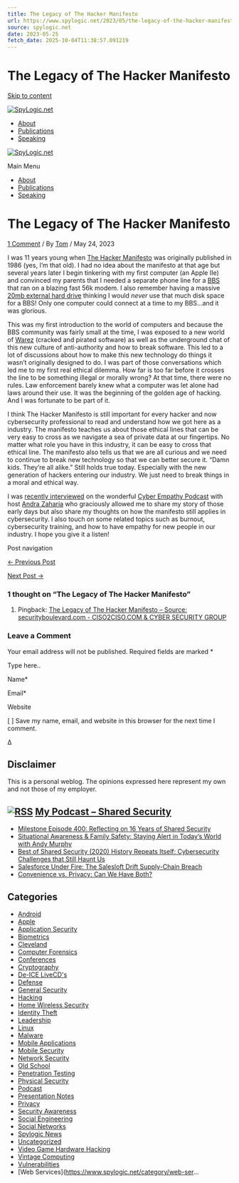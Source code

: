 ```yaml
---
title: The Legacy of The Hacker Manifesto
url: https://www.spylogic.net/2023/05/the-legacy-of-the-hacker-manifesto/
source: spylogic.net
date: 2023-05-25
fetch_date: 2025-10-04T11:38:57.091219
---
```


# The Legacy of The Hacker Manifesto

[Skip to content](#content "Skip to content")

[![SpyLogic.net](https://www.spylogic.net/wp-content/uploads/2022/12/cropped-cropped-SpyLogic.net1_.png)](https://www.spylogic.net/)

* [About](https://www.spylogic.net/about/)
* [Publications](https://www.spylogic.net/publications/)
* [Speaking](https://www.spylogic.net/speaking/)

[![SpyLogic.net](https://www.spylogic.net/wp-content/uploads/2022/12/cropped-cropped-SpyLogic.net1_.png)](https://www.spylogic.net/)

Main Menu

* [About](https://www.spylogic.net/about/)
* [Publications](https://www.spylogic.net/publications/)
* [Speaking](https://www.spylogic.net/speaking/)

# The Legacy of The Hacker Manifesto

[1 Comment](https://www.spylogic.net/2023/05/the-legacy-of-the-hacker-manifesto/#comments)
/ By  [Tom](https://www.spylogic.net/author/tom/ "View all posts by Tom")
/  May 24, 2023

I was 11 years young when [The Hacker Manifesto](http://phrack.org/issues/7/3.html) was originally published in 1986 (yes, I’m that old). I had no idea about the manifesto at that age but several years later I begin tinkering with my first computer (an Apple IIe) and convinced my parents that I needed a separate phone line for a [BBS](https://en.wikipedia.org/wiki/Bulletin_board_system) that ran on a blazing fast 56k modem. I also remember having a massive [20mb external hard drive](https://en.wikipedia.org/wiki/Hard_Disk_20SC) thinking I would *never* use that much disk space for a BBS! Only one computer could connect at a time to my BBS…and it was glorious.

This was my first introduction to the world of computers and because the BBS community was fairly small at the time, I was exposed to a new world of [Warez](https://en.wikipedia.org/wiki/Warez) (cracked and pirated software) as well as the underground chat of this new culture of anti-authority and how to break software. This led to a lot of discussions about how to make this new technology do things it wasn’t originally designed to do. I was part of those conversations which led me to my first real ethical dilemma. How far is too far before it crosses the line to be something illegal or morally wrong? At that time, there were no rules. Law enforcement barely knew what a computer was let alone had laws around their use. It was the beginning of the golden age of hacking. And I was fortunate to be part of it.

I think The Hacker Manifesto is still important for every hacker and now cybersecurity professional to read and understand how we got here as a industry. The manifesto teaches us about those ethical lines that can be very easy to cross as we navigate a sea of private data at our fingertips. No matter what role you have in this industry, it can be easy to cross that ethical line. The manifesto also tells us that we are all curious and we need to continue to break new technology so that we can better secure it. “Damn kids. They’re all alike.” Still holds true today. Especially with the new generation of hackers entering our industry. We just need to break things in a moral and ethical way.

I was [recently interviewed](https://cyberempathy.org/episodes/ethical-hackers-legacy-hacker-manifesto) on the wonderful [Cyber Empathy Podcast](https://cyberempathy.org/) with host [Andra Zaharia](https://twitter.com/AndraZaharia) who graciously allowed me to share my story of those early days but also share my thoughts on how the manifesto still applies in cybersecurity. I also touch on some related topics such as burnout, cybersecurity training, and how to have empathy for new people in our industry. I hope you give it a listen!

Post navigation

[← Previous Post](https://www.spylogic.net/2018/02/introducing-the-shared-security-weekly-blaze-podcast/ "Introducing the Shared Security Weekly Blaze Podcast")

[Next Post →](https://www.spylogic.net/2023/08/management-hacking-102-links-and-references/ "Management Hacking 102: Links and References")

### 1 thought on “The Legacy of The Hacker Manifesto”

1. Pingback: [The Legacy of The Hacker Manifesto – Source: securityboulevard.com - CISO2CISO.COM & CYBER SECURITY GROUP](https://ciso2ciso.com/the-legacy-of-the-hacker-manifesto-source-securityboulevard-com/)

### Leave a Comment

Your email address will not be published. Required fields are marked \*

Type here..

Name\*

Email\*

Website

[ ]  Save my name, email, and website in this browser for the next time I comment.

Δ

## Disclaimer

This is a personal weblog.
The opinions expressed here represent my own and not those of my employer.

## [![RSS](https://www.spylogic.net/wp-includes/images/rss.png)](https://sharedsecurity.net/feed/podcast/%20) [My Podcast – Shared Security](https://sharedsecurity.net/)

* [Milestone Episode 400: Reflecting on 16 Years of Shared Security](https://sharedsecurity.net/2025/09/29/milestone-episode-400-reflecting-on-16-years-of-shared-security/)
* [Situational Awareness & Family Safety: Staying Alert in Today’s World with Andy Murphy](https://sharedsecurity.net/2025/09/22/situational-awareness-family-safety-staying-alert-in-todays-world-with-andy-murphy/)
* [Best of Shared Security (2020) History Repeats Itself: Cybersecurity Challenges that Still Haunt Us](https://sharedsecurity.net/2025/09/15/best-of-shared-security-2020-history-repeats-itself-cybersecurity-challenges-that-still-haunt-us/)
* [Salesforce Under Fire: The Salesloft Drift Supply-Chain Breach](https://sharedsecurity.net/2025/09/08/salesforce-under-fire-the-salesloft-drift-supply-chain-breach/)
* [Convenience vs. Privacy: Can We Have Both?](https://sharedsecurity.net/2025/09/01/convenience-vs-privacy-can-we-have-both/)

## Categories

* [Android](https://www.spylogic.net/category/android-2/)
* [Apple](https://www.spylogic.net/category/apple/)
* [Application Security](https://www.spylogic.net/category/application-security/)
* [Biometrics](https://www.spylogic.net/category/biometrics/)
* [Cleveland](https://www.spylogic.net/category/cleveland/)
* [Computer Forensics](https://www.spylogic.net/category/forensics/)
* [Conferences](https://www.spylogic.net/category/conferences/)
* [Cryptography](https://www.spylogic.net/category/crypto/)
* [De-ICE LiveCD's](https://www.spylogic.net/category/de-ice-documentation-project/)
* [Defense](https://www.spylogic.net/category/defense/)
* [General Security](https://www.spylogic.net/category/general-security/)
* [Hacking](https://www.spylogic.net/category/hacking/)
* [Home Wireless Security](https://www.spylogic.net/category/home-wireless-security/)
* [Identity Theft](https://www.spylogic.net/category/identity-theft/)
* [Leadership](https://www.spylogic.net/category/leadership/)
* [Linux](https://www.spylogic.net/category/linux/)
* [Malware](https://www.spylogic.net/category/malware/)
* [Mobile Applications](https://www.spylogic.net/category/mobile-applications/)
* [Mobile Security](https://www.spylogic.net/category/mobile-security/)
* [Network Security](https://www.spylogic.net/category/network-security/)
* [Old School](https://www.spylogic.net/category/old-school/)
* [Penetration Testing](https://www.spylogic.net/category/pen-testing/)
* [Physical Security](https://www.spylogic.net/category/physical-security/)
* [Podcast](https://www.spylogic.net/category/podcast/)
* [Presentation Notes](https://www.spylogic.net/category/presentation-notes/)
* [Privacy](https://www.spylogic.net/category/privacy/)
* [Security Awareness](https://www.spylogic.net/category/security-awareness/)
* [Social Engineering](https://www.spylogic.net/category/social-engineering/)
* [Social Networks](https://www.spylogic.net/category/social-networks/)
* [Spylogic News](https://www.spylogic.net/category/website-news/)
* [Uncategorized](https://www.spylogic.net/category/uncategorized/)
* [Video Game Hardware Hacking](https://www.spylogic.net/category/video-game-hardware-hacking/)
* [Vintage Computing](https://www.spylogic.net/category/vintage-computing/)
* [Vulnerabilities](https://www.spylogic.net/category/vulnerabilities/)
* [Web Services](https://www.spylogic.net/category/web-ser...